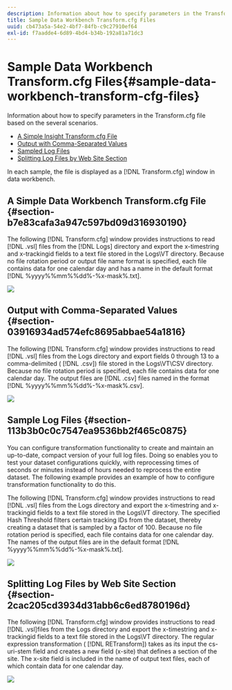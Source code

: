 ```yaml
---
description: Information about how to specify parameters in the Transform.cfg file based on the several scenarios.
title: Sample Data Workbench Transform.cfg Files
uuid: cb473a5a-54e2-4bf7-84fb-c9c27910ef64
exl-id: f7aadde4-6d89-4bd4-b34b-192a81a71dc3
---
```

# Sample Data Workbench Transform.cfg Files{#sample-data-workbench-transform-cfg-files}

Information about how to specify parameters in the Transform.cfg file based on the several scenarios.

* [A Simple Insight Transform.cfg File](../../../../../home/c-dataset-const-proc/c-transf-func/c-config-files-transf/t-ins-transf-file/c-sample-transf-files.md#section-b7e83cafa3a947c597bd09d316930190) 
* [Output with Comma-Separated Values](../../../../../home/c-dataset-const-proc/c-transf-func/c-config-files-transf/t-ins-transf-file/c-sample-transf-files.md#section-03916934ad574efc8695abbae54a1816) 
* [Sampled Log Files](../../../../../home/c-dataset-const-proc/c-transf-func/c-config-files-transf/t-ins-transf-file/c-sample-transf-files.md#section-113b3b0c0c7547ea9536bb2f465c0875) 
* [Splitting Log Files by Web Site Section](../../../../../home/c-dataset-const-proc/c-transf-func/c-config-files-transf/t-ins-transf-file/c-sample-transf-files.md#section-2cac205cd3934d31abb6c6ed8780196d)

In each sample, the file is displayed as a [!DNL Transform.cfg] window in data workbench.

## A Simple Data Workbench Transform.cfg File {#section-b7e83cafa3a947c597bd09d316930190}

The following [!DNL Transform.cfg] window provides instructions to read [!DNL .vsl] files from the [!DNL Logs] directory and export the x-timestring and x-trackingid fields to a text file stored in the Logs\VT directory. Because no file rotation period or output file name format is specified, each file contains data for one calendar day and has a name in the default format [!DNL %yyyy%%mm%%dd%-%x-mask%.txt].

![](assets/cfg_VisualTransform_SimpleExample.png)

## Output with Comma-Separated Values {#section-03916934ad574efc8695abbae54a1816}

The following [!DNL Transform.cfg] window provides instructions to read [!DNL .vsl] files from the Logs directory and export fields 0 through 13 to a comma-delimited ( [!DNL .csv]) file stored in the Logs\VT\CSV directory. Because no file rotation period is specified, each file contains data for one calendar day. The output files are [!DNL .csv] files named in the format [!DNL %yyyy%%mm%%dd%-%x-mask%.csv].

![](assets/cfg_VisualTransform_CSVExample.png)

## Sample Log Files {#section-113b3b0c0c7547ea9536bb2f465c0875}

You can configure transformation functionality to create and maintain an up-to-date, compact version of your full log files. Doing so enables you to test your dataset configurations quickly, with reprocessing times of seconds or minutes instead of hours needed to reprocess the entire dataset. The following example provides an example of how to configure transformation functionality to do this.

The following [!DNL Transform.cfg] window provides instructions to read [!DNL .vsl] files from the Logs directory and export the x-timestring and x-trackingid fields to a text file stored in the Logs\VT directory. The specified Hash Threshold filters certain tracking IDs from the dataset, thereby creating a dataset that is sampled by a factor of 100. Because no file rotation period is specified, each file contains data for one calendar day. The names of the output files are in the default format [!DNL %yyyy%%mm%%dd%-%x-mask%.txt].

![](assets/cfg_VisualTransform_SampledExample.png)

## Splitting Log Files by Web Site Section {#section-2cac205cd3934d31abb6c6ed8780196d}

The following [!DNL Transform.cfg] window provides instructions to read [!DNL .vsl]files from the Logs directory and export the x-timestring and x-trackingid fields to a text file stored in the Logs\VT directory. The regular expression transformation ( [!DNL RETransform]) takes as its input the cs-uri-stem field and creates a new field (x-site) that defines a section of the site. The x-site field is included in the name of output text files, each of which contain data for one calendar day.

![](assets/cfg_VisualTransform_SplittingExample.png)

